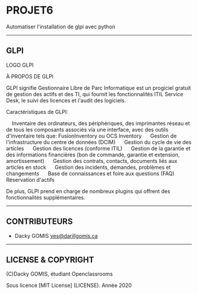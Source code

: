 # PROJET6
Automatiser l'installation de glpi avec python

---

## GLPI
LOGO GLPI


À PROPOS DE GLPI

GLPI signifie Gestionnaire Libre de Parc Informatique est un progiciel gratuit 
de gestion des actifs et des TI, qui fournit les fonctionnalités ITIL Service Desk, 
le suivi des licences et l'audit des logiciels.

Caractéristiques de GLPI:

    Inventaire des ordinateurs, des périphériques, des imprimantes réseau et de tous les 
	composants associés via une interface, avec des outils d'inventaire tels que: FusionInventory ou OCS Inventory
     
	Gestion de l'infrastructure du centre de données (DCIM)
     
	Gestion du cycle de vie des articles
     
	Gestion des licences (conforme ITIL)
     
	Gestion de la garantie et des informations financières (bon de commande, garantie et extension, amortissement)
     
	Gestion des contrats, contacts, documents liés aux articles en stock
     
	Gestion des incidents, demandes, problèmes et changements
     
	Base de connaissances et foire aux questions (FAQ)
     
	Réservation d'actifs

De plus, GLPI prend en charge de nombreux plugins qui offrent des fonctionnalités supplémentaires.

---

## CONTRIBUTEURS

- Dacky GOMIS <yes@darillgomis.ca>

---

## LICENSE & COPYRIGHT

(C)Dacky GOMIS, étudiant Openclassrooms

Sous licence [MIT License] (LICENSE). Année 2020